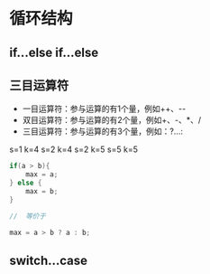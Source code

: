 # 循环结构

## if...else if...else

## 三目运算符

- 一目运算符：参与运算的有1个量，例如++、--
- 双目运算符：参与运算的有2个量，例如+、-、*、/
- 三目运算符：参与运算的有3个量，例如：?...:

s=1 k=4
s=2 k=4
s=2 k=5
s=5 k=5

```c
if(a > b){
    max = a;
} else {
    max = b;
}

//  等价于

max = a > b ? a : b;
```

## switch...case
